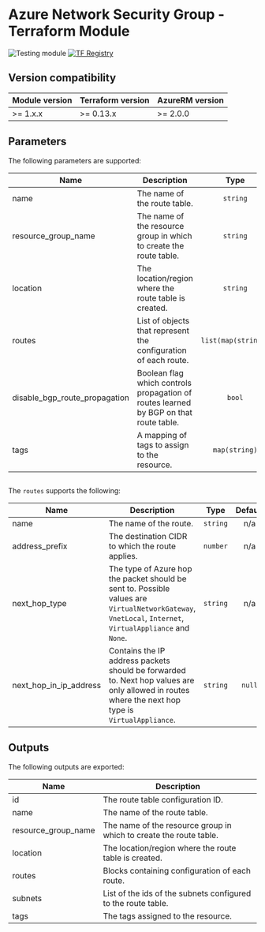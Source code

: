 # Azure Network Security Group - Terraform Module
![Testing module](https://github.com/aztfm/terraform-azurerm-route-table/workflows/Testing%20module/badge.svg?branch=main)
[![TF Registry](https://img.shields.io/badge/terraform-registry-blueviolet.svg)](https://registry.terraform.io/modules/aztfm/route-table/azurerm/)

## Version compatibility

| Module version | Terraform version | AzureRM version |
| -------------- | ----------------- | --------------- |
| >= 1.x.x       | >= 0.13.x         | >= 2.0.0        |

## Parameters

The following parameters are supported:

| Name                          | Description                                                                           |        Type         | Default | Required |
| ----------------------------- | ------------------------------------------------------------------------------------- | :-----------------: | :-----: | :------: |
| name                          | The name of the route table.                                                          |      `string`       |   n/a   |   yes    |
| resource\_group\_name         | The name of the resource group in which to create the route table.                    |      `string`       |   n/a   |   yes    |
| location                      | The location/region where the route table is created.                                 |      `string`       |   n/a   |   yes    |
| routes                        | List of objects that represent the configuration of each route.                       | `list(map(string))` |  `[]`   |    no    |
| disable_bgp_route_propagation | Boolean flag which controls propagation of routes learned by BGP on that route table. |       `bool`        | `true`  |    no    |
| tags                          | A mapping of tags to assign to the resource.                                          |    `map(string)`    |  `{}`   |    no    |

##
The `routes` supports the following:

| Name                   | Description                                                                                                                                              |   Type   | Default | Required |
| ---------------------- | -------------------------------------------------------------------------------------------------------------------------------------------------------- | :------: | :-----: | :------: |
| name                   | The name of the route.                                                                                                                                   | `string` |   n/a   |   yes    |
| address_prefix         | The destination CIDR to which the route applies.                                                                                                         | `number` |   n/a   |   yes    |
| next_hop_type          | The type of Azure hop the packet should be sent to. Possible values are `VirtualNetworkGateway`, `VnetLocal`, `Internet`, `VirtualAppliance` and `None`. | `string` |   n/a   |   yes    |
| next_hop_in_ip_address | Contains the IP address packets should be forwarded to. Next hop values are only allowed in routes where the next hop type is `VirtualAppliance`.        | `string` | `null`  |    no    |

## Outputs

The following outputs are exported:

| Name                  | Description                                                        |
| --------------------- | ------------------------------------------------------------------ |
| id                    | The route table configuration ID.                                  |
| name                  | The name of the route table.                                       |
| resource\_group\_name | The name of the resource group in which to create the route table. |
| location              | The location/region where the route table is created.              |
| routes                | Blocks containing configuration of each route.                     |
| subnets               | List of the ids of the subnets configured to the route table.      |
| tags                  | The tags assigned to the resource.                                 |
